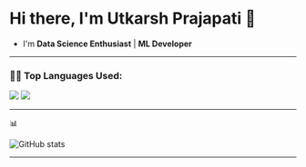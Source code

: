 # Hi there, I'm Utkarsh Prajapati 👋

- I'm  **Data Science Enthusiast** | **ML Developer** 


---
  
  <!--   Top Languages Using -->

### 👨‍💻 Top Languages Used:
![](https://github-profile-summary-cards.vercel.app/api/cards/repos-per-language?username=UtkarshPrajapati&theme=nord_dark)
![](https://github-profile-summary-cards.vercel.app/api/cards/most-commit-language?username=UtkarshPrajapati&theme=nord_dark)

---
  
  📊 
  
   ![GitHub stats](https://github-readme-stats.vercel.app/api?username=UtkarshPrajapati&show_icons=true)
 
  
  
  ---
